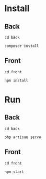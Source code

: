# Install

## Back

``cd back``

``composer install``

## Front

``cd front``

``npm install``

# Run

## Back

``cd back``

``php artisan serve``

## Front

``cd front``

``npm start``
